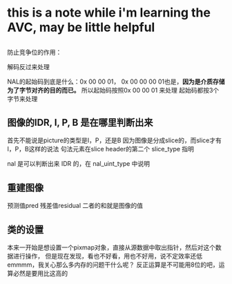 # this is a note while i'm learning the AVC, may be little helpful


## 
防止竞争位的作用：

解码反过来处理

NAL的起始码到底是什么：0x 00 00 01， 0x 00 00 00 01也是，**因为是介质存储为了字节对齐的目的而已。**
所以起始码按照0x 00 00 01 来处理
起始码都按3个字节来处理

## 图像的IDR, I, P, B 是在哪里判断出来
首先不能说是picture的类型是I，P，还是B
因为图像是分成slice的，而slice才有I，P，B这样的说法
句法元素在slice header的第二个 slice_type 指明

nal 是可以判断出来 IDR 的，在 nal_uint_type 中说明


## 重建图像
预测值pred
残差值residual
二者的和就是图像的值


## 类的设置
本来一开始是想设置一个pixmap对象，直接从源数据中取出指针，然后对这个数据进行操作，
但是现在发现，看也不好看，用也不好用，说不定效率还低
emmmm，我关心那么多内存的问题干什么呢？
反正运算是不可能用8位的吧，运算必然是要用比这高的